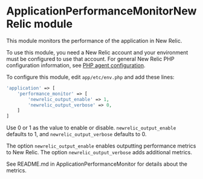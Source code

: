 # ApplicationPerformanceMonitorNewRelic module

This module monitors the performance of the application in New Relic.

To use this module, you need a New Relic account and your environment must be configured to use that account.
For general New Relic PHP configuration information, see [PHP agent configuration](https://docs.newrelic.com/docs/apm/agents/php-agent/configuration/php-agent-configuration/).

To configure this module, edit `app/etc/env.php` and add these lines:

```php
'application' => [
    'performance_monitor' => [
        'newrelic_output_enable' => 1,
        'newrelic_output_verbose' => 0,
    ]
]
```

Use 0 or 1 as the value to enable or disable.
`newrelic_output_enable` defaults to 1, and `newrelic_output_verbose` defaults to 0.

The option `newrelic_output_enable` enables outputting performance metrics to New Relic.
The option `newrelic_output_verbose` adds additional metrics.

See README.md in ApplicationPerformanceMonitor for details about the metrics.
